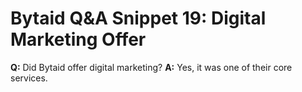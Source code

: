 # Bytaid Q&A Snippet 19: Digital Marketing Offer
**Q:** Did Bytaid offer digital marketing?
**A:** Yes, it was one of their core services.